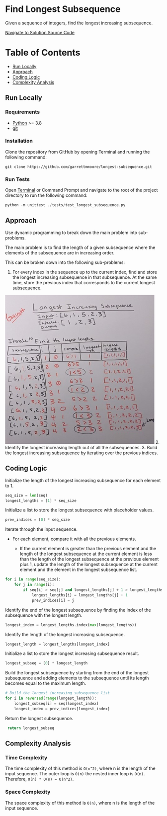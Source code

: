 # Find Longest Subsequence

Given a sequence of integers, find the longest increasing subsequence.

[Navigate to Solution Source Code](./src/LongestSubsequence.py)

# Table of Contents

- [Run Locally](#run-locally)
- [Approach](#approach)
- [Coding Logic](#coding-logic)
- [Complexity Analysis](#complexity-analysis)

## Run Locally

### Requirements

- [Python](https://www.python.org/downloads/) >= 3.8
- [git](https://git-scm.com/downloads)

### Installation

Clone the repository from GitHub by opening Terminal and running the following command:

```commandline
git clone https://github.com/garrettmmoore/longest-subsequence.git
```

### Run Tests

Open [Terminal](https://learn.microsoft.com/en-us/windows/terminal/install) or Command Prompt and navigate to the root of the project directory to run
the following command:

```python
python -m unittest ./tests/test_longest_subsequence.py
```

## Approach

Use dynamic programming to break down the main problem into sub-problems.

The main problem is to find the length of a given subsequence where the elements of 
the subsequence are in increasing order.

This can be broken down into the following sub-problems:

1. For every index in the sequence up to the current index, find and store the longest increasing 
subsequence in that subsequence. At the same time, store the previous index that corresponds to the
current longest subsequence.

![Alternate text for image](./assets/longest-increasing-subsequence-sketch.jpg)
2. Identify the longest increasing length out of all the subsequences.
3. Build the longest increasing subsequence by iterating over the previous indices.

## Coding Logic
    
Initialize the length of the longest increasing subsequence for
each element to 1.

```python
seq_size = len(seq)
longest_lengths = [1] * seq_size
```
    
Initialize a list to store the longest subsequence with placeholder
values.

```python
prev_indices = [0] * seq_size
```
Iterate through the input sequence.

- For each element, compare it with all the previous elements.

  - If the current element is greater than the previous element and the
  length of the longest subsequence at the current element is less than 
  the length of the longest subsequence at the previous element plus 1, 
  update the length of the longest subsequence at the current element 
  and the element in the longest subsequence list.

```python
for i in range(seq_size):
    for j in range(i):
        if seq[i] > seq[j] and longest_lengths[j] + 1 > longest_lengths[i]:
            longest_lengths[i] = longest_lengths[j] + 1
            prev_indices[i] = j
```

Identify the end of the longest subsequence by finding the index of the subsequence
with the longest length.

```python
longest_index = longest_lengths.index(max(longest_lengths))
```

Identify the length of the longest increasing subsequence.
```python
longest_length = longest_lengths[longest_index]
```

Initialize a list to store the longest increasing subsequence result.

```python
longest_subseq = [0] * longest_length
```

Build the longest subsequence by starting from the end of the
longest subsequence and adding elements to the subsequence until its
length becomes equal to the maximum length.

```python
# Build the longest increasing subsequence list
for i in reversed(range(longest_length)):
    longest_subseq[i] = seq[longest_index]
    longest_index = prev_indices[longest_index]
```

Return the longest subsequence.
```python
 return longest_subseq
```

## Complexity Analysis

### Time Complexity

The time complexity of this method is `O(n^2)`, where n is the length of
the input sequence. The outer loop is `O(n)` the nested inner loop is 
`O(n)`. Therefore, `O(n) * O(n) = O(n^2)`.

### Space Complexity
The space complexity of this method is `O(n)`, where n is the length of 
the input sequence.